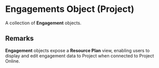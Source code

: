 
# Engagements Object (Project)

A collection of  **Engagement** objects.


## Remarks

 **Engagement** objects expose a **Resource Plan** view, enabling users to display and edit engagement data to Project when connected to Project Online.

